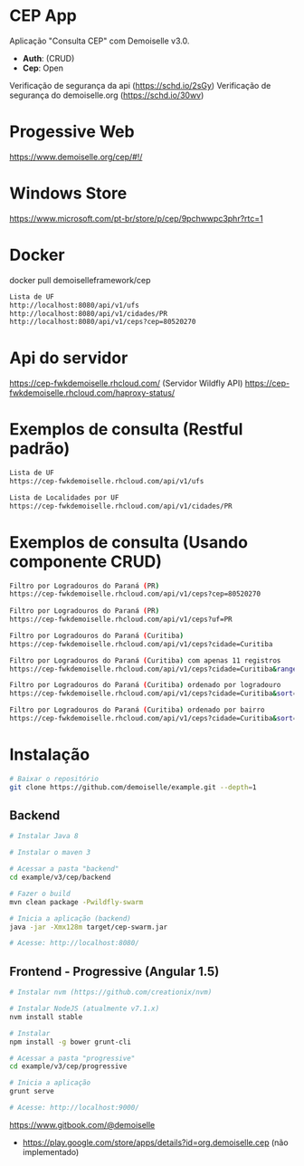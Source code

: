# CEP App
Aplicação "Consulta CEP" com Demoiselle v3.0.

- **Auth**: (CRUD)
- **Cep**: Open

Verificação de segurança da api (https://schd.io/2sGy)
Verificação de segurança do demoiselle.org (https://schd.io/30wv)

# Progessive Web

https://www.demoiselle.org/cep/#!/

# Windows Store
https://www.microsoft.com/pt-br/store/p/cep/9pchwwpc3phr?rtc=1

# Docker

docker pull demoiselleframework/cep
```bash
Lista de UF
http://localhost:8080/api/v1/ufs
http://localhost:8080/api/v1/cidades/PR
http://localhost:8080/api/v1/ceps?cep=80520270
```

# Api do servidor

https://cep-fwkdemoiselle.rhcloud.com/ (Servidor Wildfly API)
https://cep-fwkdemoiselle.rhcloud.com/haproxy-status/ 

# Exemplos de consulta (Restful padrão)

```bash
Lista de UF
https://cep-fwkdemoiselle.rhcloud.com/api/v1/ufs

Lista de Localidades por UF
https://cep-fwkdemoiselle.rhcloud.com/api/v1/cidades/PR
```

# Exemplos de consulta (Usando componente CRUD)

 ```bash
 Filtro por Logradouros do Paraná (PR)
 https://cep-fwkdemoiselle.rhcloud.com/api/v1/ceps?cep=80520270
  
 Filtro por Logradouros do Paraná (PR)
 https://cep-fwkdemoiselle.rhcloud.com/api/v1/ceps?uf=PR
 
 Filtro por Logradouros do Paraná (Curitiba)
 https://cep-fwkdemoiselle.rhcloud.com/api/v1/ceps?cidade=Curitiba
 
 Filtro por Logradouros do Paraná (Curitiba) com apenas 11 registros
 https://cep-fwkdemoiselle.rhcloud.com/api/v1/ceps?cidade=Curitiba&range=0-10
 
 Filtro por Logradouros do Paraná (Curitiba) ordenado por logradouro
 https://cep-fwkdemoiselle.rhcloud.com/api/v1/ceps?cidade=Curitiba&sort=logradouro
 
 Filtro por Logradouros do Paraná (Curitiba) ordenado por bairro
 https://cep-fwkdemoiselle.rhcloud.com/api/v1/ceps?cidade=Curitiba&sort=bairroIni
```

# Instalação

```bash
# Baixar o repositório
git clone https://github.com/demoiselle/example.git --depth=1
```

## Backend
```bash
# Instalar Java 8 

# Instalar o maven 3

# Acessar a pasta "backend"
cd example/v3/cep/backend

# Fazer o build
mvn clean package -Pwildfly-swarm

# Inicia a aplicação (backend)
java -jar -Xmx128m target/cep-swarm.jar

# Acesse: http://localhost:8080/

```

## Frontend - Progressive (Angular 1.5)
```bash
# Instalar nvm (https://github.com/creationix/nvm)

# Instalar NodeJS (atualmente v7.1.x)
nvm install stable

# Instalar 
npm install -g bower grunt-cli 

# Acessar a pasta "progressive"
cd example/v3/cep/progressive

# Inicia a aplicação 
grunt serve

# Acesse: http://localhost:9000/
```
https://www.gitbook.com/@demoiselle

* https://play.google.com/store/apps/details?id=org.demoiselle.cep (não implementado)
